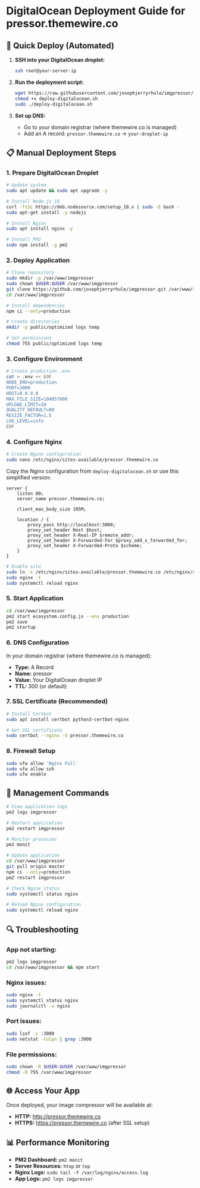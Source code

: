 # DigitalOcean Deployment Guide for pressor.themewire.co

## 🚀 Quick Deploy (Automated)

1. **SSH into your DigitalOcean droplet:**
   ```bash
   ssh root@your-server-ip
   ```

2. **Run the deployment script:**
   ```bash
   wget https://raw.githubusercontent.com/josephjerryrhule/imgpressor/master/deploy-digitalocean.sh
   chmod +x deploy-digitalocean.sh
   sudo ./deploy-digitalocean.sh
   ```

3. **Set up DNS:**
   - Go to your domain registrar (where themewire.co is managed)
   - Add an A record: `pressor.themewire.co` → `your-droplet-ip`

## 📋 Manual Deployment Steps

### 1. **Prepare DigitalOcean Droplet**
```bash
# Update system
sudo apt update && sudo apt upgrade -y

# Install Node.js 18
curl -fsSL https://deb.nodesource.com/setup_18.x | sudo -E bash -
sudo apt-get install -y nodejs

# Install Nginx
sudo apt install nginx -y

# Install PM2
sudo npm install -g pm2
```

### 2. **Deploy Application**
```bash
# Clone repository
sudo mkdir -p /var/www/imgpressor
sudo chown $USER:$USER /var/www/imgpressor
git clone https://github.com/josephjerryrhule/imgpressor.git /var/www/imgpressor
cd /var/www/imgpressor

# Install dependencies
npm ci --only=production

# Create directories
mkdir -p public/optimized logs temp

# Set permissions
chmod 755 public/optimized logs temp
```

### 3. **Configure Environment**
```bash
# Create production .env
cat > .env << EOF
NODE_ENV=production
PORT=3000
HOST=0.0.0.0
MAX_FILE_SIZE=104857600
UPLOAD_LIMIT=10
QUALITY_DEFAULT=80
RESIZE_FACTOR=1.5
LOG_LEVEL=info
EOF
```

### 4. **Configure Nginx**
```bash
# Create Nginx configuration
sudo nano /etc/nginx/sites-available/pressor.themewire.co
```

Copy the Nginx configuration from `deploy-digitalocean.sh` or use this simplified version:

```nginx
server {
    listen 80;
    server_name pressor.themewire.co;

    client_max_body_size 105M;

    location / {
        proxy_pass http://localhost:3000;
        proxy_set_header Host $host;
        proxy_set_header X-Real-IP $remote_addr;
        proxy_set_header X-Forwarded-For $proxy_add_x_forwarded_for;
        proxy_set_header X-Forwarded-Proto $scheme;
    }
}
```

```bash
# Enable site
sudo ln -s /etc/nginx/sites-available/pressor.themewire.co /etc/nginx/sites-enabled/
sudo nginx -t
sudo systemctl reload nginx
```

### 5. **Start Application**
```bash
cd /var/www/imgpressor
pm2 start ecosystem.config.js --env production
pm2 save
pm2 startup
```

### 6. **DNS Configuration**
In your domain registrar (where themewire.co is managed):
- **Type:** A Record
- **Name:** pressor
- **Value:** Your DigitalOcean droplet IP
- **TTL:** 300 (or default)

### 7. **SSL Certificate (Recommended)**
```bash
# Install Certbot
sudo apt install certbot python3-certbot-nginx

# Get SSL certificate
sudo certbot --nginx -d pressor.themewire.co
```

### 8. **Firewall Setup**
```bash
sudo ufw allow 'Nginx Full'
sudo ufw allow ssh
sudo ufw enable
```

## 🔧 Management Commands

```bash
# View application logs
pm2 logs imgpressor

# Restart application
pm2 restart imgpressor

# Monitor processes
pm2 monit

# Update application
cd /var/www/imgpressor
git pull origin master
npm ci --only=production
pm2 restart imgpressor

# Check Nginx status
sudo systemctl status nginx

# Reload Nginx configuration
sudo systemctl reload nginx
```

## 🔍 Troubleshooting

### App not starting:
```bash
pm2 logs imgpressor
cd /var/www/imgpressor && npm start
```

### Nginx issues:
```bash
sudo nginx -t
sudo systemctl status nginx
sudo journalctl -u nginx
```

### Port issues:
```bash
sudo lsof -i :3000
sudo netstat -tulpn | grep :3000
```

### File permissions:
```bash
sudo chown -R $USER:$USER /var/www/imgpressor
chmod -R 755 /var/www/imgpressor
```

## 🌐 Access Your App

Once deployed, your image compressor will be available at:
- **HTTP:** http://pressor.themewire.co
- **HTTPS:** https://pressor.themewire.co (after SSL setup)

## 📊 Performance Monitoring

- **PM2 Dashboard:** `pm2 monit`
- **Server Resources:** `htop` or `top`
- **Nginx Logs:** `sudo tail -f /var/log/nginx/access.log`
- **App Logs:** `pm2 logs imgpressor`